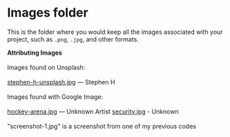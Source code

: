 # Images folder

This is the folder where you would keep all the images associated with your project, such as `.png`, `.jpg`, and other formats.

<b>Attributing Images</b>
<br>
<br>
Images found on Unsplash:
<br>
<br>
[stephen-h-unsplash.jpg](https://unsplash.com/photos/NrE_JfpQHY0) — Stephen H
<br>
<br>
Images found with Google Image:
<br>
<br>
[hockey-arena.jpg](https://scapromotions.com/home/hockey-stadium-with-spectators-and-an-empty-ice-rink/) — Unknown Artist
[security.jpg](https://www.google.com/search?q=security&tbm=isch&ved=2ahUKEwjvhITj___1AhXGnnIEHT5ZALgQ2-cCegQIABAA&oq=secur&gs_lcp=CgNpbWcQARgAMgcIIxDvAxAnMgcIIxDvAxAnMgcIABCxAxBDMggIABCABBCxAzIECAAQAzIFCAAQgAQyBQgAEIAEMgsIABCABBCxAxCDATIFCAAQgAQyCwgAEIAEELEDEIMBOgQIABBDOggIABCxAxCDAVC_BViqCmCcFGgAcAB4AIABO4gBzQKSAQE2mAEAoAEBqgELZ3dzLXdpei1pbWfAAQE&sclient=img&ei=1rYKYu_BGMa9ytMPvrKBwAs&bih=731&biw=1536#imgrc=tp1aHUkfgrUmKM) - Unknown
<br>
<br>
"screenshot-1.jpg" is a screenshot from one of my previous codes
